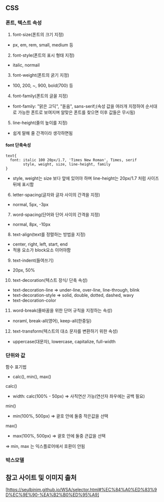 ## CSS

### 폰트, 텍스트 속성

1.  font-size(폰트의 크기 지정)

- px, em, rem, small, medium 등

2.  font-style(폰트의 표시 형태 지정)

- italic, normail

3.  font-weight(폰트의 굵기 지정)

- 100, 200, ~, 900, bold(700) 등

4.  font-family(폰트의 글꼴 지정)

- font-family: "맑은 고딕", "돋음", sans-serif;(속성 값을 여러개 지정하여 순서대로 가능한 폰트로 보여지며 알맞은 폰트를 찾으면 이후 값들은 무시됨)

5.  line-height(줄의 높이를 지정)

- 쉽게 말해 줄 간격이라 생각하면됨

#### font 단축속성

```
text{
  font: italic 100 20px/1.7, 'Times New Roman', Times, serif
        style, weight, size, line-height, family
}

```

- style, weight는 size 보다 앞에 있어야 하며 line-height는 20px/1.7 처럼 사이즈 뒤에 표시함

6. letter-spacing(글자와 글자 사이의 간격을 지정)

- normal, 5px, -3px

7. word-spacing(단어와 단어 사이의 간격을 지정)

- normal, 8px, -10px

8. text-align(text를 정렬하는 방법을 지정)

- center, right, left, start, end
- 적용 요소가 block요소 이어야함

9. text-indent(들여쓰기)

- 20px, 50%

10. text-decoration(텍스트 장식/ 단축 속성)

- text-decoration-line => under-line, over-line, line-through, blink
- text-decoration-style => solid, double, dotted, dashed, wavy
- text-decoration-color

11. word-break(줄바꿈을 위한 단어 규칙을 지정하는 속성)

- noraml, break-all(영어), keep-all(한중일)

12. text-transform(텍스트의 대소 문자를 변환하기 위한 속성)

- uppercase(대문자), lowercase, capitalize, full-width

### 단위와 값

함수 표기법

- calc(), min(), max()

calc()

- width: calc(100% - 50px) => 사칙연산 가능(연산자 좌우에는 공백 필요)

min()

- min(100%, 500px) => 괄호 안에 둘중 작은값을 선택

max()

- max(100%, 500px) => 괄호 안에 둘중 큰값을 선택

=> min, max 는 익스플로어에서 호환이 안됨

### 박스모델

## 참고 사이트 및 이미지 출처

[https://seulbinim.github.io/WSA/selector.html#%EC%84%A0%ED%83%9D%EC%9E%90-%EA%B2%B0%ED%95%A9]

